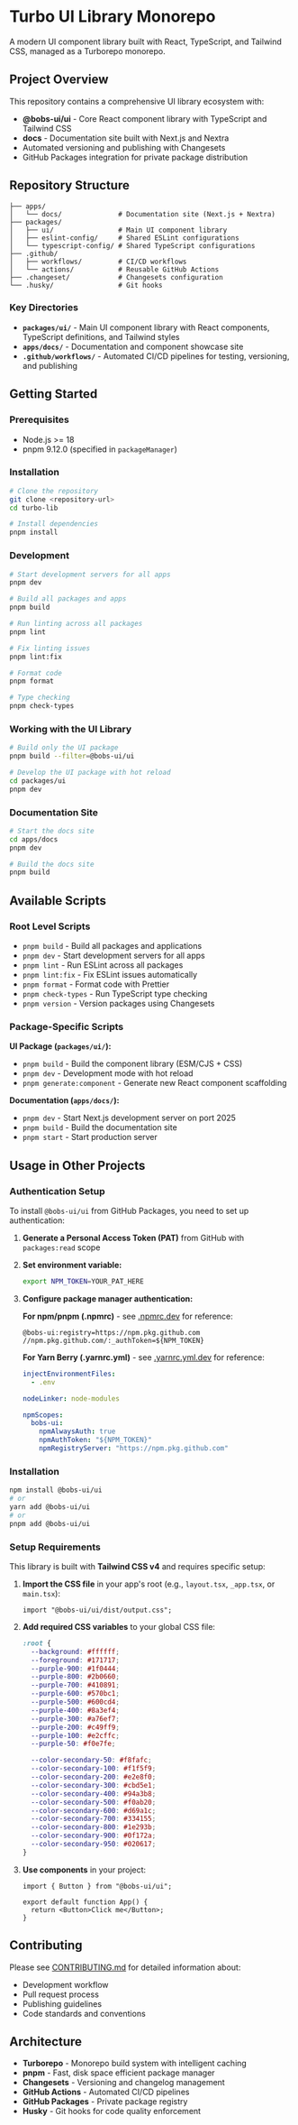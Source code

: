 # Turbo UI Library Monorepo

A modern UI component library built with React, TypeScript, and Tailwind CSS, managed as a Turborepo monorepo.

## Project Overview

This repository contains a comprehensive UI library ecosystem with:

- **@bobs-ui/ui** - Core React component library with TypeScript and Tailwind CSS
- **docs** - Documentation site built with Next.js and Nextra
- Automated versioning and publishing with Changesets
- GitHub Packages integration for private package distribution

## Repository Structure

```
├── apps/
│   └── docs/              # Documentation site (Next.js + Nextra)
├── packages/
│   ├── ui/                # Main UI component library
│   ├── eslint-config/     # Shared ESLint configurations
│   └── typescript-config/ # Shared TypeScript configurations
├── .github/
│   ├── workflows/         # CI/CD workflows
│   └── actions/           # Reusable GitHub Actions
├── .changeset/            # Changesets configuration
└── .husky/                # Git hooks
```

### Key Directories

- **`packages/ui/`** - Main UI component library with React components, TypeScript definitions, and Tailwind styles
- **`apps/docs/`** - Documentation and component showcase site
- **`.github/workflows/`** - Automated CI/CD pipelines for testing, versioning, and publishing

## Getting Started

### Prerequisites

- Node.js >= 18
- pnpm 9.12.0 (specified in `packageManager`)

### Installation

```bash
# Clone the repository
git clone <repository-url>
cd turbo-lib

# Install dependencies
pnpm install
```

### Development

```bash
# Start development servers for all apps
pnpm dev

# Build all packages and apps
pnpm build

# Run linting across all packages
pnpm lint

# Fix linting issues
pnpm lint:fix

# Format code
pnpm format

# Type checking
pnpm check-types
```

### Working with the UI Library

```bash
# Build only the UI package
pnpm build --filter=@bobs-ui/ui

# Develop the UI package with hot reload
cd packages/ui
pnpm dev
```

### Documentation Site

```bash
# Start the docs site
cd apps/docs
pnpm dev

# Build the docs site
pnpm build
```

## Available Scripts

### Root Level Scripts

- `pnpm build` - Build all packages and applications
- `pnpm dev` - Start development servers for all apps
- `pnpm lint` - Run ESLint across all packages
- `pnpm lint:fix` - Fix ESLint issues automatically
- `pnpm format` - Format code with Prettier
- `pnpm check-types` - Run TypeScript type checking
- `pnpm version` - Version packages using Changesets

### Package-Specific Scripts

**UI Package (`packages/ui/`):**

- `pnpm build` - Build the component library (ESM/CJS + CSS)
- `pnpm dev` - Development mode with hot reload
- `pnpm generate:component` - Generate new React component scaffolding

**Documentation (`apps/docs/`):**

- `pnpm dev` - Start Next.js development server on port 2025
- `pnpm build` - Build the documentation site
- `pnpm start` - Start production server

## Usage in Other Projects

### Authentication Setup

To install `@bobs-ui/ui` from GitHub Packages, you need to set up authentication:

1. **Generate a Personal Access Token (PAT)** from GitHub with `packages:read` scope
2. **Set environment variable:**
   ```bash
   export NPM_TOKEN=YOUR_PAT_HERE
   ```
3. **Configure package manager authentication:**

   **For npm/pnpm (.npmrc)** - see [.npmrc.dev](.npmrc.dev) for reference:

   ```
   @bobs-ui:registry=https://npm.pkg.github.com
   //npm.pkg.github.com/:_authToken=${NPM_TOKEN}
   ```

   **For Yarn Berry (.yarnrc.yml)** - see [.yarnrc.yml.dev](.yarnrc.yml.dev) for reference:

   ```yaml
   injectEnvironmentFiles:
     - .env

   nodeLinker: node-modules

   npmScopes:
     bobs-ui:
       npmAlwaysAuth: true
       npmAuthToken: "${NPM_TOKEN}"
       npmRegistryServer: "https://npm.pkg.github.com"
   ```

### Installation

```bash
npm install @bobs-ui/ui
# or
yarn add @bobs-ui/ui
# or
pnpm add @bobs-ui/ui
```

### Setup Requirements

This library is built with **Tailwind CSS v4** and requires specific setup:

1. **Import the CSS file** in your app's root (e.g., `layout.tsx`, `_app.tsx`, or `main.tsx`):

   ```tsx
   import "@bobs-ui/ui/dist/output.css";
   ```

2. **Add required CSS variables** to your global CSS file:

   ```css
   :root {
     --background: #ffffff;
     --foreground: #171717;
     --purple-900: #1f0444;
     --purple-800: #2b0660;
     --purple-700: #410891;
     --purple-600: #570bc1;
     --purple-500: #600cd4;
     --purple-400: #8a3ef4;
     --purple-300: #a76ef7;
     --purple-200: #c49ff9;
     --purple-100: #e2cffc;
     --purple-50: #f0e7fe;

     --color-secondary-50: #f8fafc;
     --color-secondary-100: #f1f5f9;
     --color-secondary-200: #e2e8f0;
     --color-secondary-300: #cbd5e1;
     --color-secondary-400: #94a3b8;
     --color-secondary-500: #f0ab20;
     --color-secondary-600: #d69a1c;
     --color-secondary-700: #334155;
     --color-secondary-800: #1e293b;
     --color-secondary-900: #0f172a;
     --color-secondary-950: #020617;
   }
   ```

3. **Use components** in your project:

   ```tsx
   import { Button } from "@bobs-ui/ui";

   export default function App() {
     return <Button>Click me</Button>;
   }
   ```

## Contributing

Please see [CONTRIBUTING.md](./CONTRIBUTING.md) for detailed information about:

- Development workflow
- Pull request process
- Publishing guidelines
- Code standards and conventions

## Architecture

- **Turborepo** - Monorepo build system with intelligent caching
- **pnpm** - Fast, disk space efficient package manager
- **Changesets** - Versioning and changelog management
- **GitHub Actions** - Automated CI/CD pipelines
- **GitHub Packages** - Private package registry
- **Husky** - Git hooks for code quality enforcement
